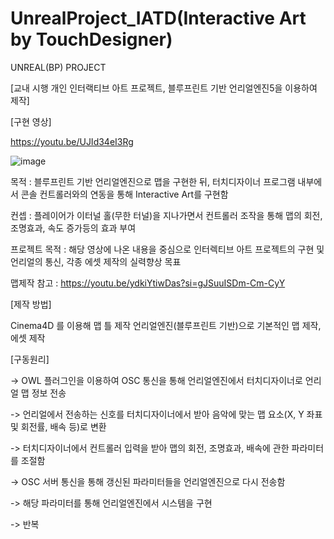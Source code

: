 # UnrealProject_IATD(Interactive Art by TouchDesigner)
UNREAL(BP) PROJECT


[교내 시행 개인 인터랙티브 아트 프로젝트, 블루프린트 기반 언리얼엔진5을 이용하여 제작]



[구현 영상]

https://youtu.be/UJId34eI3Rg





![image](https://github.com/user-attachments/assets/2e5d4c78-0088-4319-a5b2-ecd5689c473a)



목적 : 
블루프린트 기반 언리얼엔진으로 맵을 구현한 뒤, 터치디자이너 프로그램 내부에서 콘솔 컨트롤러와의 연동을 통해 Interactive Art를 구현함



컨셉 : 플레이어가 이터널 홀(무한 터널)을 지나가면서 컨트롤러 조작을 통해 맵의 회전, 조명효과, 속도 증가등의 효과 부여



프로젝트 목적 : 해당 영상에 나온 내용을 중심으로 인터렉티브 아트 프로젝트의 구현 및 언리얼의 통신, 각종 에셋 제작의 실력향상 목표


맵제작 참고 : https://youtu.be/ydkiYtiwDas?si=gJSuuISDm-Cm-CyY



[제작 방법]

Cinema4D 를 이용해 맵 틀 제작
언리얼엔진(블루프린트 기반)으로 기본적인 맵 제작, 에셋 제작 



[구동원리]

-> OWL 플러그인을 이용하여 OSC 통신을 통해 언리얼엔진에서 터치디자이너로 언리얼 맵 정보 전송 

-> 언리얼에서 전송하는 신호를 터치디자이너에서 받아 음악에 맞는 맵 요소(X, Y 좌표 및 회전률, 배속 등)로 변환

-> 터치디자이너에서 컨트롤러 입력을 받아 맵의 회전, 조명효과, 배속에 관한 파라미터를 조절함

-> OSC 서버 통신을 통해 갱신된 파라미터들을 언리얼엔진으로 다시 전송함

-> 해당 파라미터를 통해 언리얼엔진에서 시스템을 구현

-> 반복
